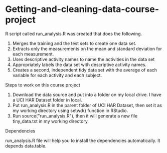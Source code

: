 # Getting-and-cleaning-data-course-project

R script called run_analysis.R was created that does the following.

1. Merges the training and the test sets to create one data set.
2. Extracts only the measurements on the mean and standard deviation for each measurement.
3. Uses descriptive activity names to name the activities in the data set
4. Appropriately labels the data set with descriptive activity names.
5. Creates a second, independent tidy data set with the average of each variable for each activity and each subject.

Steps to work on this course project

1. Download the data source and put into a folder on my local drive. I have a UCI HAR Dataset folder in local.
2. Put run_analysis.R in the parent folder of UCI HAR Dataset, then set it as my working directory using setwd() function in RStudio.
3. Run source("run_analysis.R"), then it will generate a new file tiny_data.txt in my working directory.

Dependencies

run_analysis.R file will help you to install the dependencies automatically. It depends data.table.
